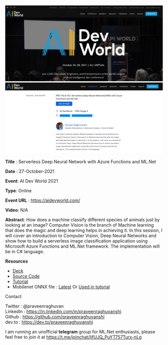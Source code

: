<img src=".\assets\ai-dev-world-home.png" alt="AI Dev World 2021" style="zoom:80%;" />

<img src=".\assets\ai-dev-world-praveen.png" alt="Serverless DNN" style="zoom:80%;" />

**Title** : Serverless Deep Neural Network with Azure Functions and ML.Net

**Date** : 27-October-2021

**Event**: AI Dev World 2021

**Type**: Online

**Event URL** : https://aidevworld.com/

**Video**: N/A

**Abstract**: How does a machine classify different species of animals just by looking at an image? Computer Vision is the branch of Machine learning that does the magic and deep learning helps in achieving it. In this session, I will cover an introduction to Computer Vision, Deep Neural Networks and show how to build a serverless image classification application using Microsoft Azure Functions and ML.Net framework. The implementation will be in C# language.

**Resources**

- [Deck](https://github.com/praveenraghuvanshi/tech-sessions/blob/master/27102021-AI-Dev-World-2021/AI-Dev-World-2021-Serverless-DNN.pdf)
- [Source Code](https://github.com/praveenraghuvanshi/tech-sessions/tree/master/27102021-AI-Dev-World-2021/src/ServerlessDNN)
- [Tutorial](https://dev.to/praveenraghuvanshi/end-to-end-serverless-deep-neural-network-with-azure-functions-and-ml-net-505a)
- Mobilenet ONNX file : [Latest](https://github.com/onnx/models/tree/master/vision/classification/mobilenet/model) Or [Used in tutorial](https://github.com/praveenraghuvanshi/tech-sessions/blob/master/27102021-AI-Dev-World-2021/assets/mobilenetv2-7.onnx)

Contact

Twitter : @praveenraghuvan\
LinkedIn : https://in.linkedin.com/in/praveenraghuvanshi \
Github : https://github.com/praveenraghuvanshi \
dev.to : https://dev.to/praveenraghuvanshi

I am running an unofficial **telegram** group for ML.Net enthusiasts, please feel free to join it at https://t.me/joinchat/IifUJQ_PuYT757Turx-nLg